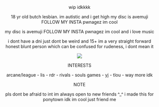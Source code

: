<p align="center">
wip idkkkk
</p>
<p align="center">
18 yr old butch lesbian. im autistic and i get high
 my disc is avemuji FOLLOW MY INSTA pwnagez im cool
</p>
<p align="center">
my disc is avemuji FOLLOW MY INSTA pwnagez im cool and i love music
</p>
<p align="center">
i dont have a dni just dont be weird and 15+
 im a very straight forward honest blunt person which can be confused for rudeness, i dont mean it
</p>
<p align="center">
  <img src="https://github.com/avemujica/avemujica/assets/145779116/cc358e62-7d61-487c-99ed-ab1b3add4833">
</p>
<p align="center">
INTERESTS
</p>
<p align="center">
arcane/league - lis - rdr - rivals - souls games - yj - tlou - way more idk
</p>
<p align="center">
NOTE
</p>
<p align="center">
pls dont be afraid to int im always open to new friends ^_^ i made this for ponytown idk im cool just friend me
</p>
